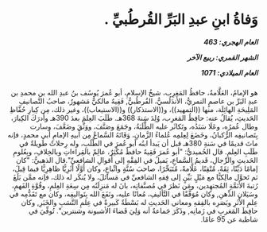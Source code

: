 <h1 dir="rtl">وَفاةُ ابنِ عبدِ البَرِّ القُرطُبيِّ .</h1>

<h5 dir="rtl">العام الهجري:  463

الشهر القمري: ربيع الآخر

العام الميلادي: 1071</h5>

<p dir="rtl">هو الإمامُ، العَلَّامةُ، حافظُ المَغرِب، شيخُ الإسلامِ، أبو عُمرَ يُوسُف بنُ عبدِ الله بن محمدِ بن عبدِ البَرِّ بن عاصمٍ النمريُّ، الأَندَلُسيُّ، القُرطُبيُّ, فَقِيهٌ مالكيٌّ مَشهورٌ، صاحبُ التَّصانيفِ المَلِيحَةِ الهائِلَة، منها ((التمهيد))، و((الاستذكار)) و((الاستيعاب))، وغير ذلك، مِن كِبارِ حُفَّاظِ الحَديثِ، يُقالُ عنه: حافِظُ المَغرِب، وُلِدَ سَنةَ 368هـ. طَلَبَ العِلمَ بعدَ 390هـ وأَدرَكَ الكِبارَ، وطال عُمرُه، وعَلَا سَنَدُه، وتَكاثَر عليه الطَّلَبَةُ، وجَمَعَ وصَنَّفَ، ووَثَّقَ وضَعَّفَ، وسارت بِتَصانيفِه الرُّكبانُ، وخَضَعَ لِعِلمِه عُلماءُ الزَّمانِ، وَفَاتَهُ السَّماعُ مِن أَبيهِ الإمامِ أبي محمدٍ، فإنه ماتَ قديمًا في سَنةِ 380هـ قبل أن يَبدأ ابنُه أبو عُمرَ في الطَّلَبِ، وله رِحلاتٌ طَويلةٌ في طَلَبِ العِلمِ. قال الحُميديُّ: "أبو عُمرَ فَقِيهٌ حافظٌ مُكْثِرٌ، عالِمٌ بالقِراءاتِ وبالخِلافِ، وبِعُلومِ الحَديثِ والرِّجالِ، قَديمُ السَّماعِ، يَميلُ في الفِقْهِ إلى أَقوالِ الشافعيِّ".قال الذهبيُّ: "كان إمامًا دَيِّنًا، ثِقَةً، مُتْقِنًا، عَلَّامةً، مُتَبَحِّرًا، صاحبَ سُنَّةٍ واتِّباعٍ، وكان أَوَّلًا أَثَرِيًّا ظاهِرِيًّا فيما قِيلَ، ثم تَحوَّل مالِكيًّا مع مَيْلٍ بَيِّنٍ إلى فِقهِ الشافعيِّ في مَسائلَ، ولا يُنكَر له ذلك، فإنه ممَّن بَلَغَ رُتبةَ الأئمَّةِ المُجتهِدين، ومَن نَظرَ في مُصنَّفاتِه، بانَ له مَنزِلَتُه مِن سِعَةِ العِلمِ، وقُوَّةِ الفَهمِ، وسَيَلانِ الذِّهنِ, وكان مُوَفَّقًا في التَّأليفِ، مُعانًا عليه، ونَفَعَ الله بِتَواليفِه، وكان مع تَقَدُّمِه في عِلمِ الأَثَرِ وبَصَرِه بالفِقهِ ومعاني الحَديثِ له بَسْطَةٌ كَبيرةٌ في عِلمِ النَّسَبِ والخَبَرِ, وكان حافِظَ المَغربِ في زَمانِه, وذَكَرَ جَماعةٌ أنه وَلِيَ قَضاءَ الأشبونة وشنترين". تُوفِّيَ في شاطبة عن 95 عامًا.</p></br>
